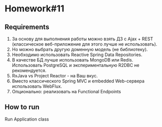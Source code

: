 # Homework#11
## Requirements

1. За основу для выполнения работы можно взять ДЗ с Ajax + REST (классическое веб-приложение для этого лучше не использовать).
2. Но можно выбрать другую доменную модель (не библиотеку).
3. Необходимо использовать Reactive Spring Data Repositories.
4. В качестве БД лучше использовать MongoDB или Redis. Использовать PostgreSQL и экспериментальную R2DBC не рекомендуется.
5. RxJava vs Project Reactor - на Ваш вкус.
6. Вместо классического Spring MVC и embedded Web-сервера использовать WebFlux.
7. Опционально: реализовать на Functional Endpoints

## How to run
Run Application class
